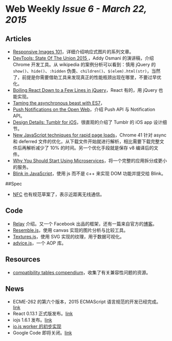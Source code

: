 # Web Weekly *Issue 6 - March 22, 2015*

## Articles
* [Responsive Images 101](http://blog.cloudfour.com/responsive-images-101-definitions/)，详细介绍响应式图片的系列文章。
* [DevTools: State Of The Union 2015 ](https://speakerdeck.com/addyosmani/devtools-state-of-the-union-2015)，Addy Osmani 的演讲稿，介绍 Chrome 开发工具。从 wikipedia 的案例分析可以看到：慎用 jQuery 的 `show()`、`hide()`、`:hidden` 伪类、`children()`、`$(elem).html(str)`，当然了，前提是你需要借助工具来发现真正的性能瓶颈出现在哪里，不要过早优化。
* [Boiling React Down to a Few Lines in jQuery](http://hackflow.com/blog/2015/03/08/boiling-react-down-to-few-lines-in-jquery/)，React 有的，用 jQuery 也能实现。
* [Taming the asynchronous beast with ES7](http://pouchdb.com/2015/03/05/taming-the-async-beast-with-es7.html)，
* [Push Notifications on the Open Web](http://updates.html5rocks.com/2015/03/push-notificatons-on-the-open-web)，介绍 Push API 与 Notification API。
* [Design Details: Tumblr for iOS](http://blog.brianlovin.com/design-details-tumblr-for-ios/)，很直观的介绍了 Tumblr 的 iOS app 设计细节。
* [New JavaScript techniques for rapid page loads](http://blog.chromium.org/2015/03/new-javascript-techniques-for-rapid.html)，Chrome 41 针对 async 和 deferred 文件的优化，从下载文件开始就进行解析，相比需要下载完整文件后再解析减少了 10% 的时间。另一个优化手段就是保存 v8 编译后的文件。
* [Why You Should Start Using Microservices](http://blog.risingstack.com/why-you-should-start-using-microservices/)，将一个完整的应用拆分成更小的服务。
* [Blink in JavaScript](http://www.chromium.org/blink/blink-in-js)，使用 js 而不是 c++ 来实现 DOM 功能并提交给 Blink。


##Spec
* [NFC](https://w3c.github.io/web-nfc/) 也有规范草案了，表示近距离无线通信。

## Code
* [Relay](https://gist.github.com/wincent/598fa75e22bdfa44cf47) 介绍。又一个 Facebook 出品的框架，还有一篇来自官方的[博客](http://facebook.github.io/react/blog/2015/03/19/building-the-facebook-news-feed-with-relay.html)。
* [Resemble.js](http://huddle.github.io/Resemble.js/)，使用 canvas 实现的图片分析与比较工具。
* [Textures.js](http://riccardoscalco.github.io/textures/)，使用 SVG 实现的纹理，用于数据可视化。
* [advice.js](https://github.com/dwango-js/advice.js)，一个 AOP 库。

## Resources
* [compatibility tables compendium](http://www.zachleat.com/web/compatibility/)，收集了有关兼容性问题的资源。


## News
* ECME-262 的第六个版本，2015 ECMAScript 语言规范的开发已经完成。[link](http://wiki.ecmascript.org/doku.php?id=harmony:specification_drafts#march_17_2015_rev_36_release_candidate_3)
* React 0.13.1 正式版发布。[link](http://facebook.github.io/react/blog/2015/03/16/react-v0.13.1.html)
* iojs 1.6.1 发布。[link](https://github.com/iojs/io.js/blob/v1.x/CHANGELOG.md#2015-03-20-version-161-rvagg)
* [io.js worker 的初步实现](https://github.com/iojs/io.js/pull/1159)
* Google Code 即将关闭。[link](http://google-opensource.blogspot.com/2015/03/farewell-to-google-code.html)

